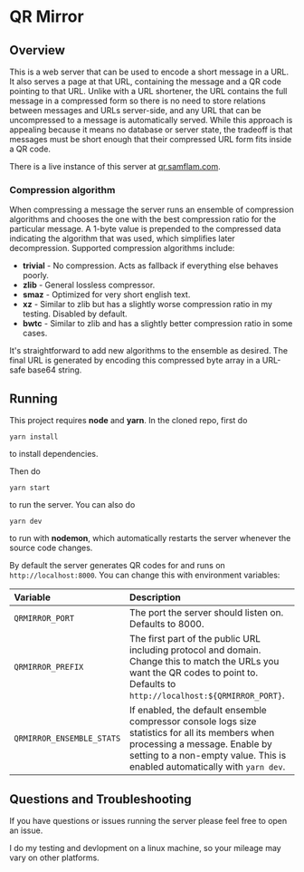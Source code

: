 # QR Mirror

## Overview

This is a web server that can be used to encode a short message in a URL.
It also serves a page at that URL, containing the message and a QR code pointing to that URL.
Unlike with a URL shortener, the URL contains the full message in a compressed form so there is no need to store relations between messages and URLs server-side, and any URL that can be uncompressed to a message is automatically served.
While this approach is appealing because it means no database or server state, the tradeoff is that messages must be short enough that their compressed URL form fits inside a QR code.

There is a live instance of this server at [qr.samflam.com](https://qr.samflam.com).

### Compression algorithm

When compressing a message the server runs an ensemble of compression algorithms and chooses the one with the best compression ratio for the particular message.
A 1-byte value is prepended to the compressed data indicating the algorithm that was used, which simplifies later decompression.
Supported compression algorithms include:

- **trivial** - No compression. Acts as fallback if everything else behaves poorly.
- **zlib** - General lossless compressor.
- **smaz** - Optimized for very short english text.
- **xz** - Similar to zlib but has a slightly worse compression ratio in my testing. Disabled by default.
- **bwtc** - Similar to zlib and has a slightly better compression ratio in some cases.

It's straightforward to add new algorithms to the ensemble as desired.
The final URL is generated by encoding this compressed byte array in a URL-safe base64 string.

## Running

This project requires **node** and **yarn**. In the cloned repo, first do

```
yarn install
```

to install dependencies.

Then do

```
yarn start
```

to run the server. You can also do

```
yarn dev
```

to run with **nodemon**, which automatically restarts the server whenever the source code changes.

By default the server generates QR codes for and runs on `http://localhost:8000`. You can change this with environment variables:

| Variable | Description |
|:-|:-|
|`QRMIRROR_PORT`| The port the server should listen on. Defaults to 8000. |
|`QRMIRROR_PREFIX` | The first part of the public URL including protocol and domain. Change this to match the URLs you want the QR codes to point to. Defaults to `http://localhost:${QRMIRROR_PORT}`. |
|`QRMIRROR_ENSEMBLE_STATS` | If enabled, the default ensemble compressor console logs size statistics for all its members when processing a message. Enable by setting to a non-empty value. This is enabled automatically with `yarn dev`. |

## Questions and Troubleshooting

If you have questions or issues running the server please feel free to open an issue.

I do my testing and devlopment on a linux machine, so your mileage may vary on other platforms.
